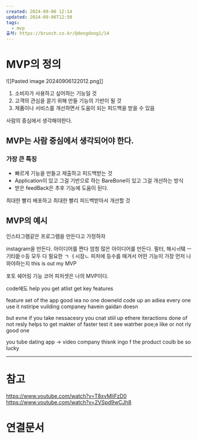 ```yaml
---
created: 2024-09-06 12:14
updated: 2024-09-06T12:50
tags:
  - mvp
출처: https://brunch.co.kr/@dongdong1/14
---
```

# MVP의 정의
![[Pasted image 20240906122012.png]]
1. 소비자가 사용하고 싶어하는 기능일 것
2. 고객의 관심을 끌기 위해 만들 기능의 기반이 될 것
3. 제품이나 서비스를 개선하면서 도움이 되는 피드백을 받을 수 있음

사람의 중심에서 생각해야한다.
## MVP는 사람 중심에서 생각되어야 한다.
### 가장 큰 특징
-  빠르게 기능을 만들고 제출하고 피드백받는 것
- Application이 있고 그걸 기반으로 하는 BareBone이 있고 그걸 개선하는 방식
- 받은 feedBack은 추후 기능에 도움이 된다.

최대한 빨리 배포하고 최대한 빨리 피드백받아서 개선할 것

## MVP의 예시








인스타그램같은 프로그램을 만든다고 가정하자



instagram을 만든다.
아이디어를 짠다
엄청 많은 아이디어를 만든다. 필터, 해시ㅟ탴 ㅡ기타듵ㅇ등
모두 다 필요한 ㄱ ㅓ시잠ㄴ
피처에 등수를 매겨서 어떤 기능이 가장 먼저 나와야하는지 this is out my MVP

포토 쉐어링 기능
코어 피처셋은 나의 MVP이다. 

code에도 help you get atlist get key features 


feature set of the app
good iea no one downeld  code up an adiea every one use it nstiripe vuilding companey havein gaidan doesn 


but evne if you take nessacesry you cnat stiil up ethere 
iteractions done of not resly helps to get makter of faster test it see watrher poe;e like or not  rly good one 


you tube dating app -> video company 
thisnk ingo f the product 
coulb be so lucky 





---
# 참고
https://www.youtube.com/watch?v=T8xvMIiFzD0
https://www.youtube.com/watch?v=2VSpd9wCJh8
# 연결문서